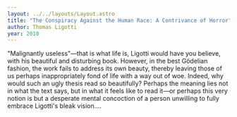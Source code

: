 ```yaml
---
layout: ../../layouts/Layout.astro
title: "The Conspiracy Against the Human Race: A Contrivance of Horror"
author: Thomas Ligotti
year: 2010
---
```


"Malignantly useless"—that is what life is, Ligotti would have you believe, with his beautiful and disturbing book. However, in the best Gödelian fashion, the work fails to address its own beauty, thereby leaving those of us perhaps inappropriately fond of life with a way out of woe. Indeed, why would such an ugly thesis read so beautifully? Perhaps the meaning lies not in what the text says, but in what it feels like to read it—or perhaps this very notion is but a desperate mental concoction of a person unwilling to fully embrace Ligotti's bleak vision....
